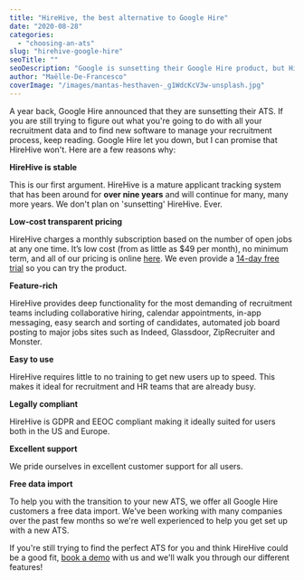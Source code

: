 ```yaml
---
title: "HireHive, the best alternative to Google Hire"
date: "2020-08-28"
categories:
  - "choosing-an-ats"
slug: "hirehive-google-hire"
seoTitle: ""
seoDescription: "Google is sunsetting their Google Hire product, but HireHive is a great alternative to the platform. HireHive has the same main features and costs less."
author: "Maëlle-De-Francesco"
coverImage: "/images/mantas-hesthaven-_g1WdcKcV3w-unsplash.jpg"
---
```


A year back, Google Hire announced that they are sunsetting their ATS. If you are still trying to figure out what you're going to do with all your recruitment data and to find new software to manage your recruitment process, keep reading. Google Hire let you down, but I can promise that HireHive won't. Here are a few reasons why:

**HireHive is stable**

This is our first argument. HireHive is a mature applicant tracking system that has been around for **over nine years** and will continue for many, many more years. We don't plan on 'sunsetting' HireHive. Ever.

**Low-cost transparent pricing**

HireHive charges a monthly subscription based on the number of open jobs at any one time. It’s low cost (from as little as $49 per month), no minimum term, and all of our pricing is online [here](https://hirehive.com/pricing-plans/). We even provide a [14-day free trial](https://my.hirehive.io/register) so you can try the product.

**Feature-rich**

HireHive provides deep functionality for the most demanding of recruitment teams including collaborative hiring, calendar appointments, in-app messaging, easy search and sorting of candidates, automated job board posting to major jobs sites such as Indeed, Glassdoor, ZipRecruiter and Monster.

**Easy to use**

HireHive requires little to no training to get new users up to speed. This makes it ideal for recruitment and HR teams that are already busy.

**Legally compliant**

HireHive is GDPR and EEOC compliant making it ideally suited for users both in the US and Europe.

**Excellent support**

We pride ourselves in excellent customer support for all users.

**Free data import**

To help you with the transition to your new ATS, we offer all Google Hire customers a free data import. We've been working with many companies over the past few months so we're well experienced to help you get set up with a new ATS.

If you're still trying to find the perfect ATS for you and think HireHive could be a good fit, [book a demo](https://calendly.com/maelledefrancesco/hirehive-demo) with us and we'll walk you through our different features!
